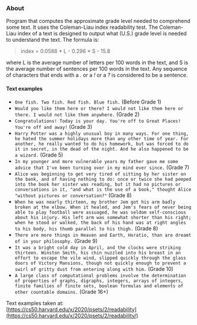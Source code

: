 ### About
Program that computes the approximate grade level needed to comprehend some text.
It uses the Coleman-Liau index readability test.
The Coleman-Liau index of a text is designed to output what (U.S.) grade level is needed to understand the text.
The formula is:
> index = 0.0588 * L - 0.296 * S - 15.8

where L is the average number of letters per 100 words in the text,
and S is the average number of sentences per 100 words in the text.
Any sequence of characters that ends with a *.* or a *!* or a *?* is considered to be a sentence.

#### Text examples
* `One fish. Two fish. Red fish. Blue fish.` (Before Grade 1)
* `Would you like them here or there? I would not like them here or there. I would not like them anywhere.` (Grade 2)
* `Congratulations! Today is your day. You're off to Great Places! You're off and away!` (Grade 3)
* `Harry Potter was a highly unusual boy in many ways. For one thing, he hated the summer holidays more than any other time of year. For another, he really wanted to do his homework, but was forced to do it in secret, in the dead of the night. And he also happened to be a wizard.` (Grade 5)
* `In my younger and more vulnerable years my father gave me some advice that I've been turning over in my mind ever since.` (Grade 7)
* `Alice was beginning to get very tired of sitting by her sister on the bank, and of having nothing to do: once or twice she had peeped into the book her sister was reading, but it had no pictures or conversations in it, "and what is the use of a book," thought Alice "without pictures or conversation?"` (Grade 8)
* `When he was nearly thirteen, my brother Jem got his arm badly broken at the elbow. When it healed, and Jem's fears of never being able to play football were assuaged, he was seldom self-conscious about his injury. His left arm was somewhat shorter than his right; when he stood or walked, the back of his hand was at right angles to his body, his thumb parallel to his thigh.` (Grade 8)
* `There are more things in Heaven and Earth, Horatio, than are dreamt of in your philosophy.` (Grade 9)
* `It was a bright cold day in April, and the clocks were striking thirteen. Winston Smith, his chin nuzzled into his breast in an effort to escape the vile wind, slipped quickly through the glass doors of Victory Mansions, though not quickly enough to prevent a swirl of gritty dust from entering along with him.` (Grade 10)
* `A large class of computational problems involve the determination of properties of graphs, digraphs, integers, arrays of integers, finite families of finite sets, boolean formulas and elements of other countable domains.` (Grade 16+)

Text examples taken at: [https://cs50.harvard.edu/x/2020/psets/2/readability](https://cs50.harvard.edu/x/2020/psets/2/readability/)